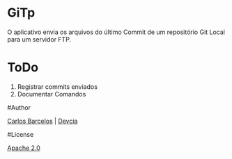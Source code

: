 # GiTp
O aplicativo envia os arquivos do último Commit de um repositório Git Local para um servidor FTP.

# ToDo

  1. Registrar commits enviados
  2. Documentar Comandos

#Author

[Carlos Barcelos](https://github.com/KaduAmaral) | [Devcia](//devcia.com)

#License

[Apache 2.0](https://github.com/KaduAmaral/GiTp/blob/master/LICENSE)
